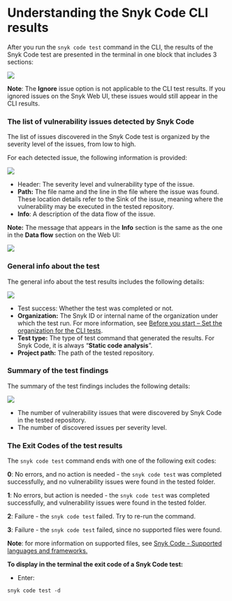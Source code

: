 # Understanding the Snyk Code CLI results

After you run the `snyk code test` command in the CLI, the results of the Snyk Code test are presented in the terminal in one block that includes 3 sections:

![](<../../../.gitbook/assets/Snyk Code - CLI - snyk code test - Results Details - 2.png>)

**Note**: The **Ignore** issue option is not applicable to the CLI test results. If you ignored issues on the Snyk Web UI, these issues would still appear in the CLI results.

### The list of vulnerability issues detected by Snyk Code

The list of issues discovered in the Snyk Code test is organized by the severity level of the issues, from low to high.

For each detected issue, the following information is provided:

![](<../../../.gitbook/assets/Snyk Code - CLI - snyk code test - Results - Issue summary - 2.png>)

* Header: The severity level and vulnerability type of the issue.
* **Path:** The file name and the line in the file where the issue was found. These location details refer to the Sink of the issue, meaning where the vulnerability may be executed in the tested repository.
* **Info**: A description of the data flow of the issue.

**Note:** The message that appears in the **Info** section is the same as the one in the **Data flow** section on the Web UI:

![](<../../../.gitbook/assets/Snyk Code - CLI - snyk code test - Results - Issue summary - In the UI - 2.png>)

### General info about the test

The general info about the test results includes the following details:

![](<../../../.gitbook/assets/Snyk Code - CLI - snyk code test - Results - Test summary - 2.png>)

* Test success: Whether the test was completed or not.
* **Organization:** The Snyk ID or internal name of the organization under which the test run. For more information, see [Before you start – Set the organization for the CLI tests](before-you-start-set-the-organization-for-the-cli-tests/).
* **Test type:** The type of test command that generated the results. For Snyk Code, it is always “**Static code analysis**”.
* **Project path:** The path of the tested repository.

### Summary of the test findings

The summary of the test findings includes the following details:

![](<../../../.gitbook/assets/Snyk Code - CLI - snyk code test - Results - Summary - 2.png>)

* The number of vulnerability issues that were discovered by Snyk Code in the tested repository.
* The number of discovered issues per severity level.

### The Exit Codes of the test results

The `snyk code test` command ends with one of the following exit codes:

**0**: No errors, and no action is needed - the `snyk code test` was completed successfully, and no vulnerability issues were found in the tested folder.

**1**: No errors, but action is needed - the `snyk code test` was completed successfully, and vulnerability issues were found in the tested folder.

**2**: Failure - the `snyk code test` failed. Try to re-run the command.

**3**: Failure - the `snyk code test` failed, since no supported files were found.

**Note**: for more information on supported files, see [Snyk Code - Supported languages and frameworks.](https://docs.snyk.io/products/snyk-code/snyk-code-language-and-framework-support)

**To display in the terminal the exit code of a Snyk Code test:**

* Enter:

```
snyk code test -d
```

